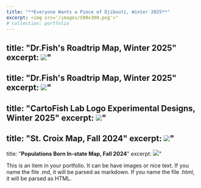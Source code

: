 ```yaml
---
title: "**Everyone Wants a Piece of Djibouti, Winter 2025**"
excerpt: <img src='/images/500x300.png'>"
# collection: portfolio
---
```

title: "**Dr.Fish's Roadtrip Map, Winter 2025**"
excerpt: <img src='/images/500x300.png'>"
---
title: "**Dr.Fish's Roadtrip Map, Winter 2025**"
excerpt: <img src='/images/500x300.png'>"
---
title: "**CartoFish Lab Logo Experimental Designs, Winter 2025**"
excerpt: <img src='/images/500x300.png'>"
---
title: "**St. Croix Map, Fall 2024**"
excerpt: <img src='/images/500x300.png'>"
---
title: "**Populations Born In-state Map, Fall 2024**"
excerpt: <img src='/images/500x300.png'>"


This is an item in your portfolio. It can be have images or nice text. If you name the file .md, it will be parsed as markdown. If you name the file .html, it will be parsed as HTML. 

